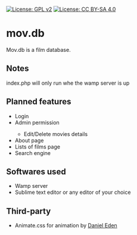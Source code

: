 [![License: GPL v2](https://img.shields.io/badge/License-GPL%20v2-blue.svg)](https://www.gnu.org/licenses/old-licenses/gpl-2.0.en.html)
[![License: CC BY-SA 4.0](https://licensebuttons.net/l/by-sa/4.0/80x15.png)](https://creativecommons.org/licenses/by-sa/4.0/)
# mov.db
Mov.db is a film database.
<h2>Notes</h2>
index.php will only run whe the wamp server is up
<h2>Planned features</h2>
<ul>
  <li>Login</li>
  <li>Admin permission</li>
  <ul><li>Edit/Delete movies details</li></ul>
  <li>About page</li>
  <li>Lists of films page</li>
  <li>Search engine</li>
</ul>
<h2>Softwares used</h2>
<ul>
  <li>Wamp server</li>
  <li>Sublime text editor or any editor of your choice</li>
</ul>
<h2>Third-party</h2>
<ul>
  <li>Animate.css for animation by <a href="https://github.com/daneden">Daniel Eden</a></li>
</ul>
